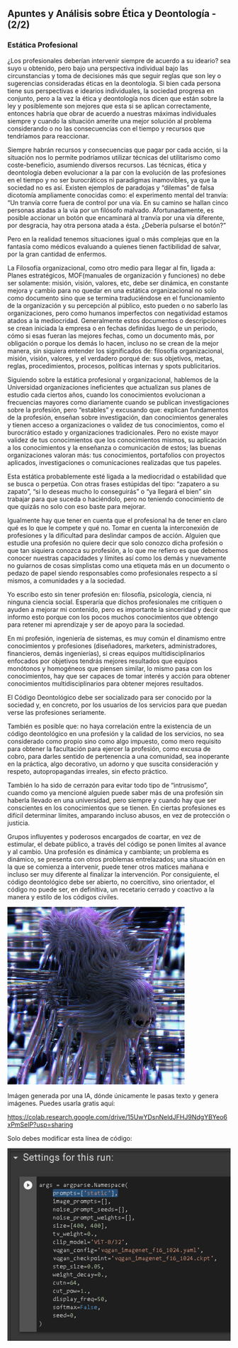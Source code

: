 <h2 class="center-align blue-text text-darken-2">
Apuntes y Análisis sobre Ética y Deontología - (2/2)
</h2>

<h3 class="blue-text text-darken-3">Estática Profesional</h3>

¿Los profesionales deberían intervenir siempre de acuerdo a su ideario? sea suyo u obtenido, pero bajo una perspectiva individual bajo las circunstancias y toma de decisiones más que seguir reglas que son ley o sugerencias consideradas éticas en la deontología. Si bien cada persona tiene sus perspectivas e idearios individuales, la sociedad progresa en conjunto, pero a la vez la ética y deontología nos dicen que están sobre la ley y posiblemente son mejores que esta si se aplican correctamente, entonces habría que obrar de acuerdo a nuestras máximas individuales siempre y cuando la situación amerite una mejor solución al problema considerando o no las consecuencias con el tiempo y recursos que tendríamos para reaccionar.

Siempre habrán recursos y consecuencias que pagar por cada acción, si la situación nos lo permite podríamos utilizar técnicas del utilitarismo como coste-beneficio, asumiendo diversos recursos. Las técnicas, ética y deontología deben evolucionar a la par con la evolución de las profesiones en el tiempo y no ser burocráticos ni paradigmas inamovibles, ya que la sociedad no es así. Existen ejemplos de paradojas y “dilemas” de falsa dicotomía ampliamente conocidas como: el experimento mental del tranvía:
“Un tranvía corre fuera de control por una vía. En su camino se hallan cinco personas atadas a la vía por un filósofo malvado. Afortunadamente, es posible accionar un botón que encaminará al tranvía por una vía diferente, por desgracia, hay otra persona atada a ésta. ¿Debería pulsarse el botón?”

Pero en la realidad tenemos situaciones igual o más complejas que en la fantasía como médicos evaluando a quienes tienen factibilidad de salvar, por la gran cantidad de enfermos.

La Filosofía organizacional, como otro medio para llegar al fin, ligada a: Planes estratégicos, MOF(manuales de organización y funciones) no debe ser solamente: misión, visión, valores, etc, debe ser dinámica, en constante mejora y cambio para no quedar en una estática organizacional no solo como documento sino que se termina traduciéndose en el funcionamiento de la organización y su percepción al público, esto pueden o no saberlo las organizaciones, pero como humanos imperfectos con negatividad estamos atados a la mediocridad. Generalmente estos documentos o descripciones se crean iniciada la empresa o en fechas definidas luego de un periodo, cómo si esas fueran las mejores fechas, como un documento más, por obligación o porque los demás lo hacen, incluso no se crean de la mejor manera, sin siquiera entender los significados de: filosofía organizacional, misión, visión, valores, y el verdadero porqué de: sus objetivos, metas, reglas, procedimientos, procesos, políticas internas y spots publicitarios.

Siguiendo sobre la estática profesional y organizacional, hablemos de la Universidad organizaciones ineficientes que actualizan sus planes de estudio cada ciertos años, cuando los conocimientos evolucionan a frecuencias mayores como diariamente cuando se publican investigaciones sobre la profesión, pero “estables” y excusando que: explican fundamentos de la profesión, enseñan sobre investigación, dan conocimientos generales y tienen acceso a organizaciones o validez de tus conocimientos, como el burocrático estado y organizaciones tradicionales. Pero no existe mayor validez de tus conocimientos que los conocimientos mismos, su aplicación a los conocimientos y la enseñanza o comunicación de estos; las buenas organizaciones valoran más: tus conocimientos, portafolios con proyectos aplicados, investigaciones o comunicaciones realizadas que tus papeles.

Esta estática probablemente esté ligada a la mediocridad o estabilidad que se busca o perpetúa. Con otras frases estúpidas del tipo: “zapatero a su zapato”, “si lo deseas mucho lo conseguirás” o “ya llegará el bien” sin trabajar para que suceda o haciéndolo, pero no teniendo conocimiento de que quizás no solo con eso baste para mejorar.

Igualmente hay que tener en cuenta que el profesional ha de tener en claro qué es lo que le compete y qué no. Tomar en cuenta la interconexión de profesiones y la dificultad para deslindar campos de acción. Alguien que estudie una profesión no quiere decir que solo conozco dicha profesión o que tan siquiera conozca su profesión, a lo que me refiero es que debemos conocer nuestras capacidades y límites así como los demás y nuevamente no guiarnos de cosas simplistas como una etiqueta más en un documento o pedazo de papel siendo responsables como profesionales respecto a sí mismos, a comunidades y a la sociedad.

Yo escribo esto sin tener profesión en: filosofía, psicología, ciencia, ni ninguna ciencia social. Esperaría que dichos profesionales me critiquen o ayuden a mejorar mi contenido, pero es importante la sinceridad y decir que informo esto porque con los pocos muchos conocimientos que obtengo para retener mi aprendizaje y ser de apoyo para la sociedad.

En mi profesión, ingeniería de sistemas, es muy común el dinamismo entre conocimientos y profesiones (diseñadores, marketers, administradores, financieros, demás ingenierías), si creas equipos multidisciplinarios enfocados por objetivos tendrás mejores resultados que equipos monótonos y homogéneos que piensen similar, lo mismo pasa con los conocimientos, hay que ser capaces de tomar interés y acción para obtener conocimientos multidisciplinarios para obtener mejores resultados.

El Código Deontológico debe ser socializado para ser conocido por la sociedad y, en concreto, por los usuarios de los servicios para que puedan verse las profesiones seriamente.

También es posible que: no haya correlación entre la existencia de un código deontológico en una profesión y la calidad de los servicios, no sea considerado como propio sino como algo impuesto, como mero requisito para obtener la facultación para ejercer la profesión, como excusa de cobro, para darles sentido de pertenencia a una comunidad, sea inoperante en la práctica, algo decorativo, un adorno y que suscita consideración y respeto, autopropagandas irreales, sin efecto práctico.

También lo ha sido de cerrazón para evitar todo tipo de “intrusismo”, cuando como ya mencioné alguien puede saber más de una profesión sin haberla llevado en una universidad, pero siempre y cuando hay que ser conscientes en los conocimientos que se tienen. En ciertas profesiones es difícil determinar límites, amparando incluso abusos, en vez de protección o justicia.

Grupos influyentes y poderosos encargados de coartar, en vez de estimular, el debate público, a través del código se ponen límites al avance y al cambio. Una profesión es dinámica y cambiante; un problema es dinámico, se presenta con otros problemas entrelazados; una situación en la que se comienza a intervenir, puede tener otros matices mañana e incluso ser muy diferente al finalizar la intervención. Por consiguiente, el código deontológico debe ser abierto, no coercitivo, sino orientador, el código no puede ser, en definitiva, un recetario cerrado y coactivo a la manera y estilo de los códigos civiles.

<img class="responsive-img" src="img/SS/Blogs/static.png" alt="representación de estática">

Imágen generada por una IA, dónde únicamente le pasas texto y genera imágenes. Puedes usarla gratis aquí:

<a href="https://colab.research.google.com/drive/15UwYDsnNeldJFHJ9NdgYBYeo6xPmSelP?usp=sharing">https://colab.research.google.com/drive/15UwYDsnNeldJFHJ9NdgYBYeo6xPmSelP?usp=sharing</a>

Solo debes modificar esta línea de código:

<img class="responsive-img" src="img/SS/Blogs/codigo.png" alt="codigo python de la librería mencionada">
